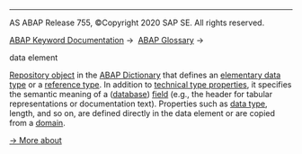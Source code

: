   

* * *

AS ABAP Release 755, ©Copyright 2020 SAP SE. All rights reserved.

[ABAP Keyword Documentation](javascript:call_link\('abenabap.htm'\)) →  [ABAP Glossary](javascript:call_link\('abenabap_glossary.htm'\)) → 

data element

[Repository object](javascript:call_link\('abenrepository_object_glosry.htm'\) "Glossary Entry") in the [ABAP Dictionary](javascript:call_link\('abenabap_dictionary_glosry.htm'\) "Glossary Entry") that defines an [elementary data type](javascript:call_link\('abenelementary_data_type_glosry.htm'\) "Glossary Entry") or a [reference type](javascript:call_link\('abenreference_type_glosry.htm'\) "Glossary Entry"). In addition to [technical type properties](javascript:call_link\('abentechnical_type_attr_glosry.htm'\) "Glossary Entry"), it specifies the semantic meaning of a ([database](javascript:call_link\('abendatabase_field_glosry.htm'\) "Glossary Entry")) [field](javascript:call_link\('abenfield_glosry.htm'\) "Glossary Entry") (e.g., the header for tabular representations or documentation text). Properties such as [data type](javascript:call_link\('abendata_type_glosry.htm'\) "Glossary Entry"), length, and so on, are defined directly in the data element or are copied from a [domain](javascript:call_link\('abendomain_glosry.htm'\) "Glossary Entry").

[→ More about](javascript:call_link\('abenddic_data_elements.htm'\))